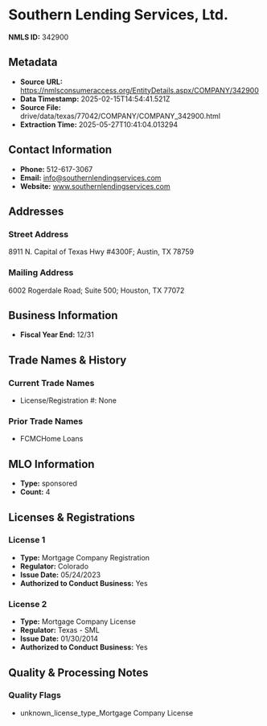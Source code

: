# Southern Lending Services, Ltd.

**NMLS ID:** 342900

## Metadata
- **Source URL:** https://nmlsconsumeraccess.org/EntityDetails.aspx/COMPANY/342900
- **Data Timestamp:** 2025-02-15T14:54:41.521Z
- **Source File:** drive/data/texas/77042/COMPANY/COMPANY_342900.html
- **Extraction Time:** 2025-05-27T10:41:04.013294

## Contact Information
- **Phone:** 512-617-3067
- **Email:** info@southernlendingservices.com
- **Website:** www.southernlendingservices.com

## Addresses
### Street Address
8911 N. Capital of Texas Hwy #4300F; Austin, TX 78759

### Mailing Address
6002 Rogerdale Road; Suite 500; Houston, TX 77072

## Business Information
- **Fiscal Year End:** 12/31

## Trade Names & History
### Current Trade Names
- License/Registration #: None

### Prior Trade Names
- FCMCHome Loans

## MLO Information
- **Type:** sponsored
- **Count:** 4

## Licenses & Registrations

### License 1
- **Type:** Mortgage Company Registration
- **Regulator:** Colorado
- **Issue Date:** 05/24/2023
- **Authorized to Conduct Business:** Yes

### License 2
- **Type:** Mortgage Company License
- **Regulator:** Texas - SML
- **Issue Date:** 01/30/2014
- **Authorized to Conduct Business:** Yes

## Quality & Processing Notes
### Quality Flags
- unknown_license_type_Mortgage Company License
